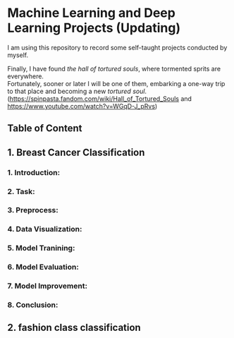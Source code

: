 # Machine Learning and Deep Learning Projects (Updating)

I am using this repository to record some self-taught projects conducted by myself. 

Finally, I have found *the hall of tortured souls*, where tormented sprits are everywhere.\
Fortunately, sooner or later I will be one of them, embarking a one-way trip to that place and becoming a new *tortured soul*.\
(https://spinpasta.fandom.com/wiki/Hall_of_Tortured_Souls and https://www.youtube.com/watch?v=WGqD-J_pRvs)

## Table of Content

## 1. Breast Cancer Classification

### 1. Introduction:

### 2. Task:

### 3. Preprocess:

### 4. Data Visualization:

### 5. Model Tranining:

### 6. Model Evaluation:

### 7. Model Improvement:

### 8. Conclusion:

## 2. fashion class classification
